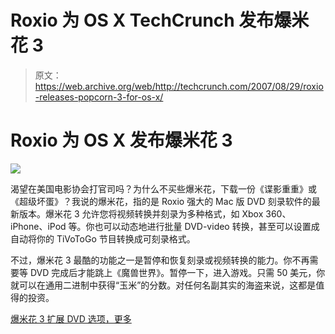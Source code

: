 # Roxio 为 OS X TechCrunch 发布爆米花 3

> 原文：<https://web.archive.org/web/http://techcrunch.com/2007/08/29/roxio-releases-popcorn-3-for-os-x/>

# Roxio 为 OS X 发布爆米花 3

![](img/939065cacda80d31b487462dfb48a158.png)

渴望在美国电影协会打官司吗？为什么不买些爆米花，下载一份《谍影重重》或《超级坏蛋》？我说的爆米花，指的是 Roxio 强大的 Mac 版 DVD 刻录软件的最新版本。爆米花 3 允许您将视频转换并刻录为多种格式，如 Xbox 360、iPhone、iPod 等。你也可以动态地进行批量 DVD-video 转换，甚至可以设置成自动将你的 TiVoToGo 节目转换成可刻录格式。

不过，爆米花 3 最酷的功能之一是暂停和恢复刻录或视频转换的能力。你不再需要等 DVD 完成后才能跳上《魔兽世界》。暂停一下，进入游戏。只需 50 美元，你就可以在通用二进制中获得“玉米”的分数。对任何名副其实的海盗来说，这都是值得的投资。

[爆米花 3 扩展 DVD 选项，更多](https://web.archive.org/web/20220930204544/http://www.macnn.com/articles/07/08/29/roxio.ships.popcorn.3/)